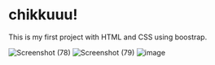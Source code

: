 # chikkuuu!
This is my first project with HTML and CSS using boostrap.

![Screenshot (78)](https://user-images.githubusercontent.com/87657007/171856598-8b250e71-be72-4e97-8b47-6090d05a3aa2.png)
![Screenshot (79)](https://user-images.githubusercontent.com/87657007/171856999-69f006b0-8557-4029-bc7b-15044aa1b6de.png)
![image](https://user-images.githubusercontent.com/87657007/171856533-c4008f28-d89b-4828-ba80-1fceef9fcece.png)


